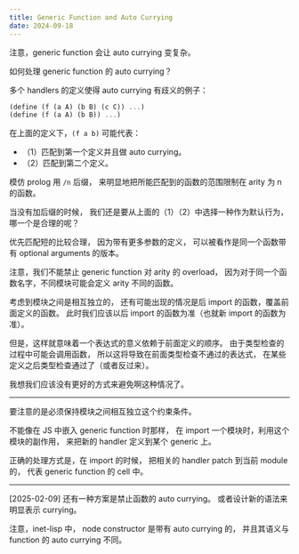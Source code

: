 ```yaml
---
title: Generic Function and Auto Currying
date: 2024-09-18
---
```


注意，generic function 会让 auto currying 变复杂。

如何处理 generic function 的 auto currying？

多个 handlers 的定义使得 auto currying 有歧义的例子：

```scheme
(define (f (a A) (b B) (c C)) ...)
(define (f (a A) (b B)) ...)
```

在上面的定义下，`(f a b)` 可能代表：

- （1）匹配到第一个定义并且做 auto currying。
- （2）匹配到第二个定义。

模仿 prolog 用 `/n` 后缀，
来明显地把所能匹配到的函数的范围限制在 arity 为 n 的函数。

当没有加后缀的时候，
我们还是要从上面的（1）（2）中选择一种作为默认行为，
哪一个是合理的呢？

优先匹配短的比较合理，
因为带有更多参数的定义，
可以被看作是同一个函数带有 optional arguments 的版本。

注意，我们不能禁止 generic function 对 arity 的 overload，
因为对于同一个函数名字，不同模块可能会定义 arity 不同的函数。

考虑到模块之间是相互独立的，
还有可能出现的情况是后 import 的函数，覆盖前面定义的函数。
此时我们应该以后 import 的函数为准（也就新 import 的函数为准）。

但是，这样就意味着一个表达式的意义依赖于前面定义的顺序。
由于类型检查的过程中可能会调用函数，
所以这将导致在前面类型检查不通过的表达式，
在某些定义之后类型检查通过了（或者反过来）。

我想我们应该没有更好的方式来避免啊这种情况了。

------

要注意的是必须保持模块之间相互独立这个约束条件。

不能像在 JS 中嵌入 generic function 时那样，
在 import 一个模块时，利用这个模块的副作用，
来把新的 handler 定义到某个 generic 上。

正确的处理方式是，在 import 的时候，
把相关的 handler patch 到当前 module 的，
代表 generic function 的 cell 中。

------

[2025-02-09] 还有一种方案是禁止函数的 auto currying。
或者设计新的语法来明显表示 currying。

注意，inet-lisp 中，
node constructor 是带有 auto currying 的，
并且其语义与 function 的 auto currying 不同。
